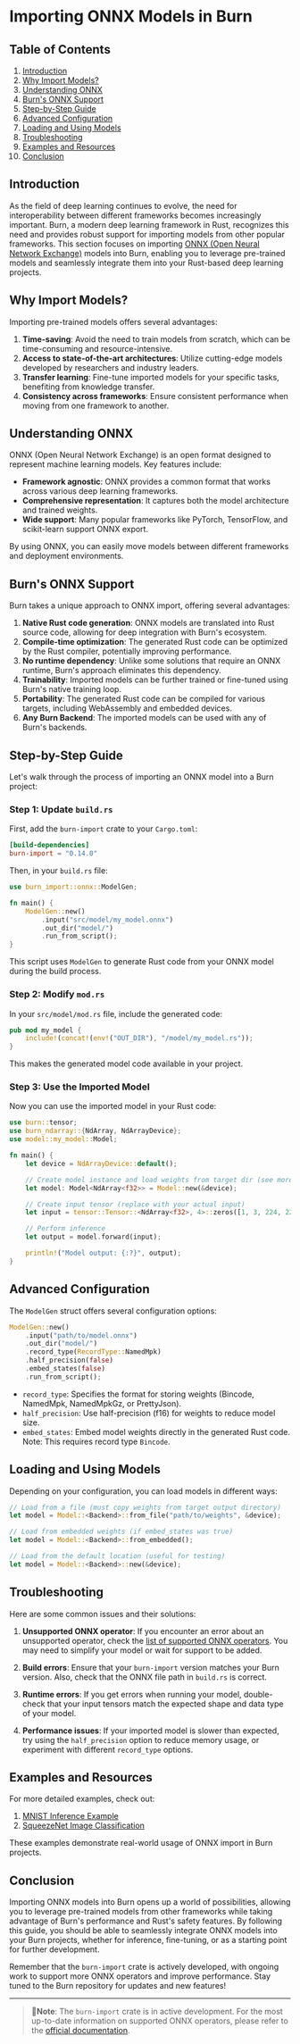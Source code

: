 # Importing ONNX Models in Burn

## Table of Contents

1. [Introduction](#introduction)
2. [Why Import Models?](#why-import-models)
3. [Understanding ONNX](#understanding-onnx)
4. [Burn's ONNX Support](#burns-onnx-support)
5. [Step-by-Step Guide](#step-by-step-guide)
6. [Advanced Configuration](#advanced-configuration)
7. [Loading and Using Models](#loading-and-using-models)
8. [Troubleshooting](#troubleshooting)
9. [Examples and Resources](#examples-and-resources)
10. [Conclusion](#conclusion)

## Introduction

As the field of deep learning continues to evolve, the need for interoperability between different
frameworks becomes increasingly important. Burn, a modern deep learning framework in Rust,
recognizes this need and provides robust support for importing models from other popular frameworks.
This section focuses on importing
[ONNX (Open Neural Network Exchange)](https://onnx.ai/onnx/intro/index.html) models into Burn,
enabling you to leverage pre-trained models and seamlessly integrate them into your Rust-based deep
learning projects.

## Why Import Models?

Importing pre-trained models offers several advantages:

1. **Time-saving**: Avoid the need to train models from scratch, which can be time-consuming and
   resource-intensive.
2. **Access to state-of-the-art architectures**: Utilize cutting-edge models developed by
   researchers and industry leaders.
3. **Transfer learning**: Fine-tune imported models for your specific tasks, benefiting from
   knowledge transfer.
4. **Consistency across frameworks**: Ensure consistent performance when moving from one framework
   to another.

## Understanding ONNX

ONNX (Open Neural Network Exchange) is an open format designed to represent machine learning models.
Key features include:

- **Framework agnostic**: ONNX provides a common format that works across various deep learning
  frameworks.
- **Comprehensive representation**: It captures both the model architecture and trained weights.
- **Wide support**: Many popular frameworks like PyTorch, TensorFlow, and scikit-learn support ONNX
  export.

By using ONNX, you can easily move models between different frameworks and deployment environments.

## Burn's ONNX Support

Burn takes a unique approach to ONNX import, offering several advantages:

1. **Native Rust code generation**: ONNX models are translated into Rust source code, allowing for
   deep integration with Burn's ecosystem.
2. **Compile-time optimization**: The generated Rust code can be optimized by the Rust compiler,
   potentially improving performance.
3. **No runtime dependency**: Unlike some solutions that require an ONNX runtime, Burn's approach
   eliminates this dependency.
4. **Trainability**: Imported models can be further trained or fine-tuned using Burn's native
   training loop.
5. **Portability**: The generated Rust code can be compiled for various targets, including
   WebAssembly and embedded devices.
6. **Any Burn Backend**: The imported models can be used with any of Burn's backends.

## Step-by-Step Guide

Let's walk through the process of importing an ONNX model into a Burn project:

### Step 1: Update `build.rs`

First, add the `burn-import` crate to your `Cargo.toml`:

```toml
[build-dependencies]
burn-import = "0.14.0"
```

Then, in your `build.rs` file:

```rust
use burn_import::onnx::ModelGen;

fn main() {
    ModelGen::new()
        .input("src/model/my_model.onnx")
        .out_dir("model/")
        .run_from_script();
}
```

This script uses `ModelGen` to generate Rust code from your ONNX model during the build process.

### Step 2: Modify `mod.rs`

In your `src/model/mod.rs` file, include the generated code:

```rust
pub mod my_model {
    include!(concat!(env!("OUT_DIR"), "/model/my_model.rs"));
}
```

This makes the generated model code available in your project.

### Step 3: Use the Imported Model

Now you can use the imported model in your Rust code:

```rust
use burn::tensor;
use burn_ndarray::{NdArray, NdArrayDevice};
use model::my_model::Model;

fn main() {
    let device = NdArrayDevice::default();

    // Create model instance and load weights from target dir (see more options below)
    let model: Model<NdArray<f32>> = Model::new(&device);

    // Create input tensor (replace with your actual input)
    let input = tensor::Tensor::<NdArray<f32>, 4>::zeros([1, 3, 224, 224], &device);

    // Perform inference
    let output = model.forward(input);

    println!("Model output: {:?}", output);
}
```

## Advanced Configuration

The `ModelGen` struct offers several configuration options:

```rust
ModelGen::new()
    .input("path/to/model.onnx")
    .out_dir("model/")
    .record_type(RecordType::NamedMpk)
    .half_precision(false)
    .embed_states(false)
    .run_from_script();
```

- `record_type`: Specifies the format for storing weights (Bincode, NamedMpk, NamedMpkGz, or
  PrettyJson).
- `half_precision`: Use half-precision (f16) for weights to reduce model size.
- `embed_states`: Embed model weights directly in the generated Rust code. Note: This requires
  record type `Bincode`.

## Loading and Using Models

Depending on your configuration, you can load models in different ways:

```rust
// Load from a file (must copy weights from target output directory)
let model = Model::<Backend>::from_file("path/to/weights", &device);

// Load from embedded weights (if embed_states was true)
let model = Model::<Backend>::from_embedded();

// Load from the default location (useful for testing)
let model = Model::<Backend>::new(&device);
```

## Troubleshooting

Here are some common issues and their solutions:

1. **Unsupported ONNX operator**: If you encounter an error about an unsupported operator, check the
   [list of supported ONNX operators](https://github.com/tracel-ai/burn/blob/main/crates/burn-import/SUPPORTED-ONNX-OPS.md).
   You may need to simplify your model or wait for support to be added.

2. **Build errors**: Ensure that your `burn-import` version matches your Burn version. Also, check
   that the ONNX file path in `build.rs` is correct.

3. **Runtime errors**: If you get errors when running your model, double-check that your input
   tensors match the expected shape and data type of your model.

4. **Performance issues**: If your imported model is slower than expected, try using the
   `half_precision` option to reduce memory usage, or experiment with different `record_type`
   options.

## Examples and Resources

For more detailed examples, check out:

1. [MNIST Inference Example](https://github.com/tracel-ai/burn/tree/main/examples/onnx-inference)
2. [SqueezeNet Image Classification](https://github.com/tracel-ai/models/tree/main/squeezenet-burn)

These examples demonstrate real-world usage of ONNX import in Burn projects.

## Conclusion

Importing ONNX models into Burn opens up a world of possibilities, allowing you to leverage
pre-trained models from other frameworks while taking advantage of Burn's performance and Rust's
safety features. By following this guide, you should be able to seamlessly integrate ONNX models
into your Burn projects, whether for inference, fine-tuning, or as a starting point for further
development.

Remember that the `burn-import` crate is actively developed, with ongoing work to support more ONNX
operators and improve performance. Stay tuned to the Burn repository for updates and new features!

---

> 🚨**Note**: The `burn-import` crate is in active development. For the most up-to-date information
> on supported ONNX operators, please refer to the
> [official documentation](https://github.com/tracel-ai/burn/blob/main/crates/burn-import/SUPPORTED-ONNX-OPS.md).
